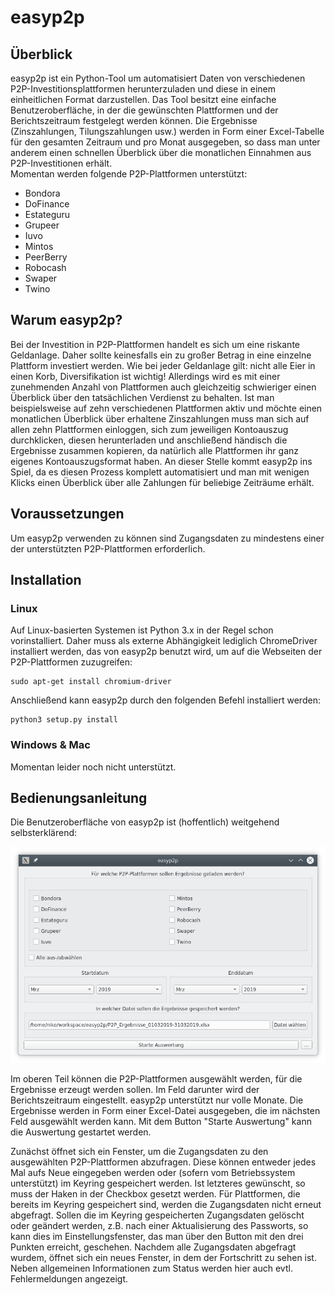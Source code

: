 # easyp2p

## Überblick

easyp2p ist ein Python-Tool um automatisiert Daten von verschiedenen P2P-Investitionsplattformen herunterzuladen und diese in einem einheitlichen Format darzustellen.
Das Tool besitzt eine einfache Benutzeroberfläche, in der die gewünschten Plattformen und der Berichtszeitraum festgelegt werden können. Die Ergebnisse (Zinszahlungen,
Tilungszahlungen usw.) werden in Form einer Excel-Tabelle für den gesamten Zeitraum und pro Monat ausgegeben, so dass man unter anderem einen schnellen Überblick über
die monatlichen Einnahmen aus P2P-Investitionen erhält.  
Momentan werden folgende P2P-Plattformen unterstützt:

* Bondora
* DoFinance
* Estateguru
* Grupeer
* Iuvo
* Mintos
* PeerBerry
* Robocash
* Swaper
* Twino

## Warum easyp2p?

Bei der Investition in P2P-Plattformen handelt es sich um eine riskante Geldanlage. Daher sollte keinesfalls ein zu großer Betrag in eine einzelne Plattform investiert
werden. Wie bei jeder Geldanlage gilt: nicht alle Eier in einen Korb, Diversifikation ist wichtig! Allerdings wird es mit einer zunehmenden Anzahl von Plattformen auch
gleichzeitig schwieriger einen Überblick über den tatsächlichen Verdienst zu behalten. Ist man beispielsweise auf zehn verschiedenen Plattformen aktiv und möchte einen
monatlichen Überblick über erhaltene Zinszahlungen muss man sich auf allen zehn Plattformen einloggen, sich zum jeweiligen Kontoauszug durchklicken, diesen herunterladen
und anschließend händisch die Ergebnisse zusammen kopieren, da natürlich alle Plattformen ihr ganz eigenes Kontoauszugsformat haben. An dieser Stelle kommt easyp2p ins
Spiel, da es diesen Prozess komplett automatisiert und man mit wenigen Klicks einen Überblick über alle Zahlungen für beliebige Zeiträume erhält.

## Voraussetzungen

Um easyp2p verwenden zu können sind Zugangsdaten zu mindestens einer der unterstützten P2P-Plattformen erforderlich.

## Installation

### Linux

Auf Linux-basierten Systemen ist Python 3.x in der Regel schon vorinstalliert. Daher muss als externe Abhängigkeit lediglich ChromeDriver installiert werden, das von easyp2p benutzt wird, um auf die Webseiten der P2P-Plattformen zuzugreifen:

    sudo apt-get install chromium-driver

Anschließend kann easyp2p durch den folgenden Befehl installiert werden:

    python3 setup.py install

### Windows & Mac

Momentan leider noch nicht unterstützt.

## Bedienungsanleitung

Die Benutzeroberfläche von easyp2p ist (hoffentlich) weitgehend selbsterklärend:

![Hauptfenster von easyp2p](docs/main_window_screenshot.png)

Im oberen Teil können die P2P-Plattformen ausgewählt werden, für die Ergebnisse erzeugt werden sollen. Im Feld darunter wird der Berichtszeitraum eingestellt. easyp2p unterstützt nur volle Monate. Die Ergebnisse werden in Form einer Excel-Datei ausgegeben, die im nächsten Feld ausgewählt werden kann. Mit dem Button "Starte Auswertung" kann die Auswertung gestartet werden.

Zunächst öffnet sich ein Fenster, um die Zugangsdaten zu den ausgewählten P2P-Plattformen abzufragen. Diese können entweder jedes Mal aufs Neue eingegeben werden oder (sofern vom Betriebssystem unterstützt) im Keyring gespeichert werden. Ist letzteres gewünscht, so muss der Haken in der Checkbox gesetzt werden. Für Plattformen, die bereits im Keyring gespeichert sind, werden die Zugangsdaten nicht erneut abgefragt. Sollen die im Keyring gespeicherten Zugangsdaten gelöscht oder geändert werden, z.B. nach einer Aktualisierung des Passworts, so kann dies im Einstellungsfenster, das man über den Button mit den drei Punkten erreicht, geschehen.
Nachdem alle Zugangsdaten abgefragt wurdem, öffnet sich ein neues Fenster, in dem der Fortschritt zu sehen ist. Neben allgemeinen Informationen zum Status werden hier auch evtl. Fehlermeldungen angezeigt.
